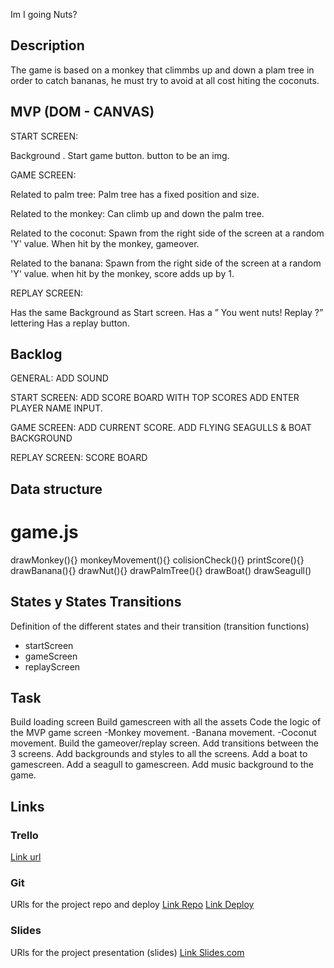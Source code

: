 Im I going Nuts?

## Description
The game is based on a monkey that climmbs up and down a plam tree in order to catch bananas,
he must try to avoid at all cost hiting the coconuts.


## MVP (DOM - CANVAS)

START SCREEN:

Background .
Start game button.
button to be an img.

GAME SCREEN:

Related to palm tree:
Palm tree has a fixed position and size.


Related to the monkey:
Can climb up and down the palm tree.

Related to the coconut:
Spawn from the right side of the screen at a random 'Y' value.
When hit by the monkey, gameover.

Related to the banana:
Spawn from the right side of the screen at a random 'Y' value.
when hit by the monkey, score adds up by 1.


REPLAY SCREEN:

Has the same Background as Start screen.
Has a ” You went nuts! Replay ?”  lettering
Has a replay button.


## Backlog

GENERAL:
ADD SOUND

START SCREEN:
ADD SCORE BOARD WITH TOP SCORES
ADD ENTER PLAYER NAME INPUT.

GAME SCREEN:
ADD CURRENT SCORE.
ADD FLYING SEAGULLS & BOAT BACKGROUND

REPLAY SCREEN:
SCORE BOARD



## Data structure


# game.js

drawMonkey(){}
monkeyMovement(){}
colisionCheck(){}
printScore(){}
drawBanana(){}
drawNut(){}
drawPalmTree(){}
drawBoat()
drawSeagull()



## States y States Transitions
Definition of the different states and their transition (transition functions)

- startScreen
- gameScreen
- replayScreen


## Task
Build loading screen
Build gamescreen with all the assets
Code the logic of the MVP game screen
-Monkey movement.
-Banana movement.
-Coconut movement.
Build the gameover/replay screen.
Add transitions between the 3 screens.
Add backgrounds and styles to all the screens.
Add a boat to gamescreen.
Add a seagull to gamescreen.
Add music background to the game.



## Links


### Trello
[Link url](https://trello.com/b/1qoJ04Q2/amigoingnuts)


### Git
URls for the project repo and deploy
[Link Repo](https://github.com/GunnerAg/going-nuts)
[Link Deploy](https://gunnerag.github.io/going-nuts/)


### Slides
URls for the project presentation (slides)
[Link Slides.com](https://slides.com/gunnerandersen/deck)

